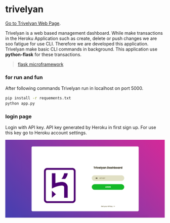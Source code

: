 
# trivelyan

[Go to Trivelyan Web Page](https://trivelyan.herokuapp.com).

Trivelyan is a web based management dashboard. While make transactions in the Heroku Application such as create, delete or push changes we are soo fatigue for use CLI. Therefore we are developed this application. Trivelyan make basic CLI commands in background. This application use **python-flask** for these transactions.


> [flask microframework](http://flask.pocoo.org/)

### for run and fun 
After following commands Trivelyan run in localhost on port 5000.

```sh
pip install -r requements.txt
python app.py
```

### login page 

Login with API key. API key generated by Heroku in first sign up. For use this key go to Heroku account settings.


![login page](/assets/img/login-page-ss.png)	
